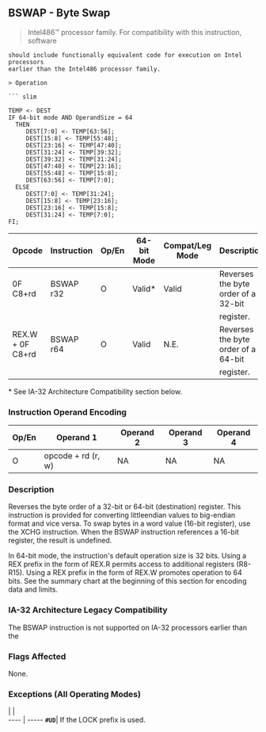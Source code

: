 ## BSWAP - Byte Swap

> Intel486™ processor family. For compatibility with this instruction, software

``` slim
should include functionally equivalent code for execution on Intel processors
earlier than the Intel486 processor family.

> Operation

``` slim

TEMP <- DEST
IF 64-bit mode AND OperandSize = 64
  THEN
     DEST[7:0] <- TEMP[63:56];
     DEST[15:8] <- TEMP[55:48];
     DEST[23:16] <- TEMP[47:40];
     DEST[31:24] <- TEMP[39:32];
     DEST[39:32] <- TEMP[31:24];
     DEST[47:40] <- TEMP[23:16];
     DEST[55:48] <- TEMP[15:8];
     DEST[63:56] <- TEMP[7:0];
  ELSE
     DEST[7:0] <- TEMP[31:24];
     DEST[15:8] <- TEMP[23:16];
     DEST[23:16] <- TEMP[15:8];
     DEST[31:24] <- TEMP[7:0];
FI;

```

 Opcode          | Instruction| Op/En| 64-bit Mode| Compat/Leg Mode| Description                        
 ---  | --- | --- | --- | --- | ---
 0F C8+rd        | BSWAP r32  | O    | Valid*     | Valid          | Reverses the byte order of a 32-bit
                 |            |      |            |                | register.                          
 REX.W + 0F C8+rd| BSWAP r64  | O    | Valid      | N.E.           | Reverses the byte order of a 64-bit
                 |            |      |            |                | register.                          
<aside class="notification">
* See IA-32 Architecture Compatibility section below.
</aside>


### Instruction Operand Encoding
 Op/En| Operand 1         | Operand 2| Operand 3| Operand 4
 ---  | --- | --- | --- | ---
 O    | opcode + rd (r, w)| NA       | NA       | NA       

### Description
Reverses the byte order of a 32-bit or 64-bit (destination) register. This instruction
is provided for converting littleendian values to big-endian format and vice
versa. To swap bytes in a word value (16-bit register), use the XCHG instruction.
When the BSWAP instruction references a 16-bit register, the result is undefined.

In 64-bit mode, the instruction's default operation size is 32 bits. Using a
REX prefix in the form of REX.R permits access to additional registers (R8-R15).
Using a REX prefix in the form of REX.W promotes operation to 64 bits. See the
summary chart at the beginning of this section for encoding data and limits.


### IA-32 Architecture Legacy Compatibility
The BSWAP instruction is not supported on IA-32 processors earlier than the


### Flags Affected
None.


### Exceptions (All Operating Modes)
   | |  
---- | -----
 **``#UD``**| If the LOCK prefix is used.
